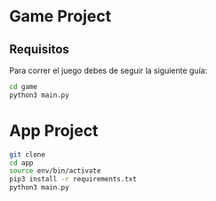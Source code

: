 # Game Project


## Requisitos
Para correr el juego debes de seguir la siguiente guía:

```sh
cd game
python3 main.py
```

# App Project

```sh
git clone
cd app
source env/bin/activate
pip3 install -r requirements.txt
python3 main.py
```